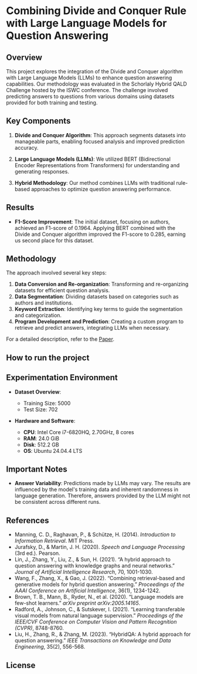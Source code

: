 # Combining Divide and Conquer Rule with Large Language Models for Question Answering

## Overview

This project explores the integration of the Divide and Conquer algorithm with Large Language Models (LLMs) to enhance question answering capabilities. Our methodology was evaluated in the Schorlaly Hybrid QALD Challenge hosted by the ISWC conference. The challenge involved predicting answers to questions from various domains using datasets provided for both training and testing.

## Key Components

1. **Divide and Conquer Algorithm**: This approach segments datasets into manageable parts, enabling focused analysis and improved prediction accuracy.

2. **Large Language Models (LLMs)**: We utilized BERT (Bidirectional Encoder Representations from Transformers) for understanding and generating responses.

3. **Hybrid Methodology**: Our method combines LLMs with traditional rule-based approaches to optimize question answering performance.

## Results

- **F1-Score Improvement**: The initial dataset, focusing on authors, achieved an F1-score of 0.1964. Applying BERT combined with the Divide and Conquer algorithm improved the F1-score to 0.285, earning us second place for this dataset.

## Methodology

The approach involved several key steps:
1. **Data Conversion and Re-organization**: Transforming and re-organizing datasets for efficient question analysis.
2. **Data Segmentation**: Dividing datasets based on categories such as authors and institutions.
3. **Keyword Extraction**: Identifying key terms to guide the segmentation and categorization.
4. **Program Development and Prediction**: Creating a custom program to retrieve and predict answers, integrating LLMs when necessary.

For a detailed description, refer to the [Paper](https://github.com/FOMUBAD-BORISTA-FONDI/QALD-Fin/tree/master/paper).

## How to run the project

## Experimentation Environment

- **Dataset Overview**: 
    - Training Size: 5000
    - Test Size: 702

- **Hardware and Software**:
    - **CPU**: Intel Core i7-6820HQ, 2.70GHz, 8 cores
    - **RAM**: 24.0 GiB
    - **Disk**: 512.2 GB
    - **OS**: Ubuntu 24.04.4 LTS

## Important Notes

- **Answer Variability**: Predictions made by LLMs may vary. The results are influenced by the model's training data and inherent randomness in language generation. Therefore, answers provided by the LLM might not be consistent across different runs.

## References

- Manning, C. D., Raghavan, P., & Schütze, H. (2014). *Introduction to Information Retrieval*. MIT Press.
- Jurafsky, D., & Martin, J. H. (2020). *Speech and Language Processing* (3rd ed.). Pearson.
- Lin, J., Zhang, Y., Liu, Z., & Sun, H. (2021). “A hybrid approach to question answering with knowledge graphs and neural networks.” *Journal of Artificial Intelligence Research*, 70, 1001-1030.
- Wang, F., Zhang, X., & Gao, J. (2022). “Combining retrieval-based and generative models for hybrid question answering.” *Proceedings of the AAAI Conference on Artificial Intelligence*, 36(1), 1234-1242.
- Brown, T. B., Mann, B., Ryder, N., et al. (2020). “Language models are few-shot learners.” *arXiv preprint arXiv:2005.14165*.
- Radford, A., Johnson, C., & Sutskever, I. (2021). “Learning transferable visual models from natural language supervision.” *Proceedings of the IEEE/CVF Conference on Computer Vision and Pattern Recognition (CVPR)*, 8748-8760.
- Liu, H., Zhang, R., & Zhang, M. (2023). “HybridQA: A hybrid approach for question answering.” *IEEE Transactions on Knowledge and Data Engineering*, 35(2), 556-568.

## License
